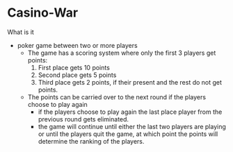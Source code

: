 # Casino-War

What is it
- poker game between two or more players
    - The game has a scoring system where only the first 3 players get points:
        1. First place gets 10 points
        2. Second place gets 5 points 
        3. Third place gets 2 points, if their present and the rest do not get points.
    - The points can be carried over to the next round if the players choose to play again
        * if the players choose to play again the last place player from the previous round gets eliminated.
        * the game will continue until either the last two players are playing or until the players quit the game, 
            at which point the points will determine the ranking of the players.